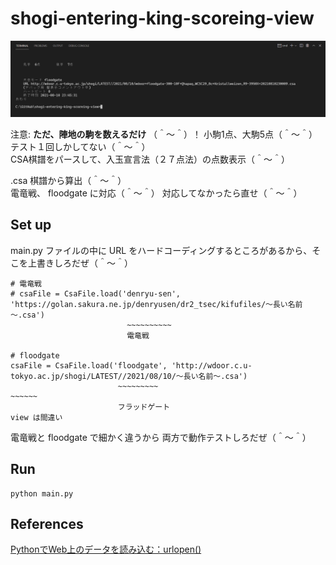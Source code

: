 # shogi-entering-king-scoreing-view

![20210815shogi67.png](./doc/img/20210815shogi67.png)  

注意: **ただ、陣地の駒を数えるだけ** （＾～＾）！ 小駒1点、大駒5点（＾～＾）  
テスト１回しかしてない（＾～＾）  
CSA棋譜をパースして、入玉宣言法（２７点法）の点数表示（＾～＾）  

.csa 棋譜から算出（＾～＾）  
電竜戦、 floodgate に対応（＾～＾） 対応してなかったら直せ（＾～＾）  

## Set up

main.py ファイルの中に URL をハードコーディングするところがあるから、そこを上書きしろだぜ（＾～＾）  

```plain
# 電竜戦
# csaFile = CsaFile.load('denryu-sen', 'https://golan.sakura.ne.jp/denryusen/dr2_tsec/kifufiles/～長い名前～.csa')
                          ~~~~~~~~~~
                          電竜戦

# floodgate
csaFile = CsaFile.load('floodgate', 'http://wdoor.c.u-tokyo.ac.jp/shogi/LATEST//2021/08/10/～長い名前～.csa')
                        ~~~~~~~~~                                       ~~~~~~
                        フラッドゲート                                    view は間違い
```

電竜戦と floodgate で細かく違うから 両方で動作テストしろだぜ（＾～＾）  

## Run

```shell
python main.py
```

## References

[PythonでWeb上のデータを読み込む：urlopen()](https://uxmilk.jp/23004)  
